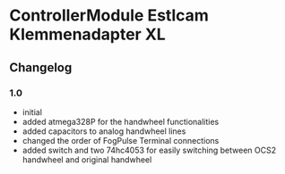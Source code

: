 # ControllerModule Estlcam Klemmenadapter XL

## Changelog

### 1.0

- initial
- added atmega328P for the handwheel functionalities
- added capacitors to analog handwheel lines
- changed the order of FogPulse Terminal connections
- added switch and two 74hc4053 for easily switching between OCS2 handwheel and original handwheel
